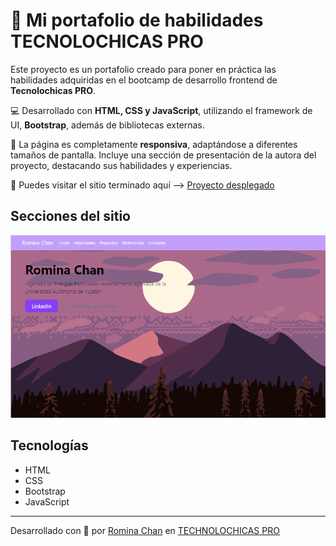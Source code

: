 # 🚀 Mi portafolio de habilidades TECNOLOCHICAS PRO

Este proyecto es un portafolio creado para poner en práctica las habilidades adquiridas en el bootcamp de desarrollo frontend de **Tecnolochicas PRO**.

💻 Desarrollado con **HTML, CSS y JavaScript**, utilizando el framework de UI, **Bootstrap**, además de bibliotecas externas.

📱 La página es completamente **responsiva**, adaptándose a diferentes tamaños de pantalla. Incluye una sección de presentación de la autora del proyecto, destacando sus habilidades y experiencias.

🌟 Puedes visitar el sitio terminado aquí --> [Proyecto desplegado](https://rominachan.me/)

## Secciones del sitio

![Presentación](assets/README/1.png)

## Tecnologías
* HTML
* CSS
* Bootstrap
* JavaScript

---
Desarrollado con  💜 por [Romina Chan](https://www.linkedin.com/in/rominachan2801/) en [TECHNOLOCHICAS PRO](https://tecnolochicas.mx/)
